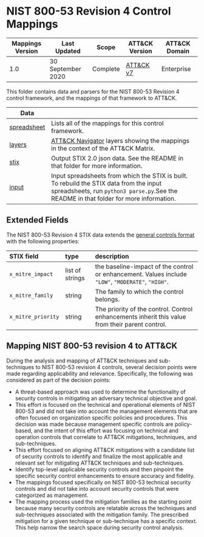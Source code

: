 # NIST 800-53 Revision 4 Control Mappings
| Mappings Version | Last Updated      | Scope    | ATT&CK Version | ATT&CK Domain |
|------------------|-------------------|----------|----------------|---------------|
| 1.0              | 30 September 2020 | Complete | [ATT&CK v7](https://attack.mitre.org/resources/versions/) | Enterprise |

This folder contains data and parsers for the NIST 800-53 Revision 4 control framework, and the mappings of that framework to ATT&CK.

| Data ||
|------|------|
| [spreadsheet](nist800-53-r4-mappings.xlsx) | Lists all of the mappings for this control framework.
| [layers](layers) | [ATT&CK Navigator](https://github.com/mitre-attack/attack-navigator) layers showing the mappings in the context of the ATT&CK Matrix. |
| [stix](stix) | Output STIX 2.0 json data. See the README in that folder for more information. |
| [input](input) | Input spreadsheets from which the STIX is built. To rebuild the STIX data from the input spreadsheets, run `python3 parse.py`.See the README in that folder for more information. |


## Extended Fields

The NIST 800-53 Revision 4 STIX data extends the [general controls format](/docs/stix_format.md) with the following properties:

| STIX field | type | description |
|:-----------|:-----|:------------|
| `x_mitre_impact` | list of strings | the baseline-impact of the control or enhancement. Values include `"LOW"`, `"MODERATE"`, `"HIGH"`. |
| `x_mitre_family` | string | The family to which the control belongs. |
| `x_mitre_priority` | string | The priority of the control. Control enhancements inherit this value from their parent control. |

## Mapping NIST 800-53 revision 4 to ATT&CK

During the analysis and mapping of ATT&CK techniques and sub-techniques to NIST 800-53 revision 4 controls, several decision points were made regarding applicability and relevance. Specifically, the following was considered as part of the decision points:

- A threat-based approach was used to determine the functionality of security controls in mitigating an adversary technical objective and goal.
- This effort is focused on the technical and operational elements of NIST 800-53 and did not take into account the management elements that are often focused on organization specific policies and procedures.  This decision was made because management specific controls are policy-based, and the intent of this effort was focusing on technical and operation controls that correlate to ATT&CK mitigations, techniques, and sub-techniques.   
- This effort focused on aligning ATT&CK mitigations with a candidate list of security controls to identify and finalize the most applicable and relevant set for mitigating ATT&CK techniques and sub-techniques.
- Identify top-level applicable security controls and then pinpoint the specific security control enhancements to ensure accuracy and fidelity.
- The mappings focused specifically on NIST 800-53 technical security controls and did not take into account security controls that were categorized as management.  
- The mapping process used the mitigation families as the starting point because many security controls are relatable across the techniques and sub-techniques associated with the mitigation family.  The prescribed mitigation for a given technique or sub-technique has a specific context.  This help narrow the search space during security control analysis.  
